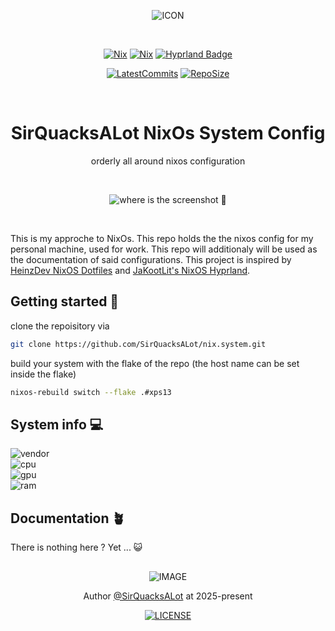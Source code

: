 <div align=center>

![ICON](https://nixos.wiki/images/thumb/2/20/Home-nixos-logo.png/207px-Home-nixos-logo.png)

<br>

[![Nix](https://img.shields.io/badge/NixOs-24.11-809fdf.svg?logo=NixOS&logoColor=809fdf&style=flat-square)](https://nixos.org/) [![Nix](https://img.shields.io/badge/Nix_Flakes-Check-809fdf.svg?logo=NixOS&logoColor=809fdf&style=flat-square)](https://nixos.org/) [![Hyprland Badge](https://img.shields.io/badge/Hyprland-stable-809fdf?logo=hyprland&logoColor=809fdf&style=flat-square)](https://hyprland.org/)

[![LatestCommits](https://img.shields.io/github/last-commit/SirQuacksALot/nix.dotfiles?color=809fdf&logo=github&logoColor=809fdf&style=flat-square)](https://github.com/SirQuacksALot/nix.dotfiles/activity) [![RepoSize](https://img.shields.io/github/repo-size/SirQuacksALot/nix.dotfiles?color=809fdf&logo=github&logoColor=809fdf&style=flat-square)](https://github.com/SirQuacksALot/nix.dotfiles)


<br>

# SirQuacksALot NixOs System Config
orderly all around nixos configuration

<br>

![where is the screenshot 🤔]()

<br>

</div>

This is my approche to NixOs. This repo holds the the nixos config for my personal machine, used for work. This repo will additionaly will be used as the documentation of said configurations. This project is inspired by [HeinzDev NixOS Dotfiles](https://github.com/HeinzDev/Hyprland-dotfiles/tree/main) and [JaKootLit's NixOS Hyprland](https://github.com/JaKooLit/NixOS-Hyprland/tree/main?tab=readme-ov-file).

## Getting started 🚀

clone the repoisitory via

```bash
git clone https://github.com/SirQuacksALot/nix.system.git
```

build your system with the flake of the repo (the host name can be set inside the flake)

```bash
nixos-rebuild switch --flake .#xps13
```

## System info 💻

![vendor](https://img.shields.io/badge/MODEL-dell_xps13_9315-gray?logo=dell&logoColor=fff&labelColor=0071C5&style=flat-square)  
![cpu](https://img.shields.io/badge/CPU-12th_Gen_Intel_i5--1230U_(12)_@_4._00GHz-gray?logo=intel&logoColor=fff&labelColor=0071C5&style=flat-square)  
![gpu](https://img.shields.io/badge/GPU-Intel_Alder_Lake--UP4_GT2_[Iris_Xe_Graphics]-gray?logo=intel&logoColor=fff&labelColor=0071C5&style=flat-square)  
![ram](https://img.shields.io/badge/RAM-7569Mi_(8_GiB)-gray?logo=intel&logoColor=fff&labelColor=0071C5&style=flat-square)  

## Documentation 🪴

There is nothing here ? Yet ... 😺

<!---
## Directory Structure 📁

```none
├──home
│  ├──dot.configs
│  └──wallpapers
├──hosts
│  └──xps13-9315
│     ├──fonts
│     ├──modules
│     ├──programs
│     │   └──hypr
│     ├──scripts
│     ├──services
│     └──virtualisation
├──nixos
├──flake.nix
├──flake.lock
└──README.md
```
-->

<div align=center>

##

![IMAGE](https://raw.githubusercontent.com/catppuccin/catppuccin/main/assets/footers/gray0_ctp_on_line.svg?sanitize=true)

Author [@SirQuacksALot](https://github.com/SirQuacksALot) at 2025-present

[![LICENSE](https://img.shields.io/github/license/SirQuacksALot/nix.dotfiles?style=flat-square&logo=github)](https://github.com/SirQuacksALot/nix.dotfiles?tab=MIT-1-ov-file)
